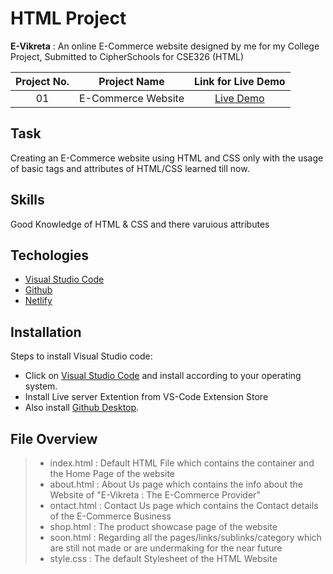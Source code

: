 # HTML Project

**E-Vikreta** : An online E-Commerce website designed by me for my College Project, Submitted to CipherSchools for CSE326 (HTML)

| Project No. | Project Name | Link for Live Demo
| :---------: | :----------------------------: | :-----------------------------------------------------------------: |
| 01          | E-Commerce Website                 | [Live Demo](https://evikreta.tk/) |

## Task
Creating an E-Commerce website using HTML and CSS only with the usage of basic tags and attributes of HTML/CSS learned till now.

## Skills
Good Knowledge of HTML & CSS and there varuious attributes

## Techologies 
* [Visual Studio Code](https://code.visualstudio.com/Download)
* [Github](https://github.com/)
* [Netlify](https://www.netlify.com/) 

## Installation
Steps to install Visual Studio code:

* Click on [Visual Studio Code](https://code.visualstudio.com/Download) and install according to your operating system.
* Install Live server Extention from VS-Code Extension Store
* Also install [Github Desktop](https://desktop.github.com/).

## File Overview
> * index.html : Default HTML File which contains the container and the Home Page of the website
> * about.html : About Us page which contains the info about the Website of "E-Vikreta : The E-Commerce Provider"
> * ontact.html : Contact Us page which contains the Contact details of the E-Commerce Business
> * shop.html : The product showcase page of the website
> * soon.html : Regarding all the pages/links/sublinks/category which are still not made or are undermaking for the near future
> * style.css : The default Stylesheet of the HTML Website


